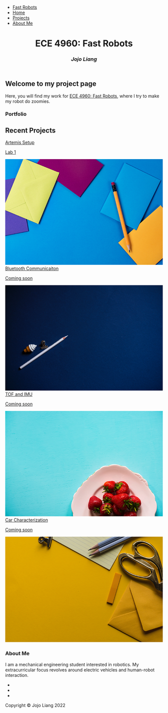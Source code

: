 
<head>
    <meta charset="utf-8" />
    <meta name="viewport" content="width=device-width, initial-scale=1, shrink-to-fit=no" />
    <meta name="description" content="" />
    <meta name="author" content="" />
    <title>ECE 4960 Fast Robots- Jojo Liang</title>
    <!-- Favicon-->
    <link rel="icon" type="image/x-icon" href="assets/favicon.ico" />
    <!-- Font Awesome icons (free version)-->
    <script src="https://use.fontawesome.com/releases/v5.15.4/js/all.js" crossorigin="anonymous"></script>
    <!-- Simple line icons-->
    <link href="https://cdnjs.cloudflare.com/ajax/libs/simple-line-icons/2.5.5/css/simple-line-icons.min.css" rel="stylesheet" />
    <!-- Google fonts-->
    <link href="https://fonts.googleapis.com/css?family=Source+Sans+Pro:300,400,700,300italic,400italic,700italic" rel="stylesheet" type="text/css" />
    <!-- Core theme CSS (includes Bootstrap)-->
    <link href="css/styles.css" rel="stylesheet" />
</head>
<body id="page-top">
    <!-- Navigation-->
    <a class="menu-toggle rounded" href="#"><i class="fas fa-bars"></i></a>
    <nav id="sidebar-wrapper">
        <ul class="sidebar-nav">
            <li class="sidebar-brand"><a href="#page-top"> Fast Robots</a></li>
            <li class="sidebar-nav-item"><a href="#home">Home</a></li>
            <li class="sidebar-nav-item"><a href="#projects">Projects</a></li>
            <li class="sidebar-nav-item"><a href="#about-me">About Me</a></li>
        </ul>
    </nav>
    <!-- Header-->
    <header class="masthead d-flex align-items-center">
        <div class="container px-4 px-lg-5 text-center">
            <h1 class="mb-1">ECE 4960: Fast Robots</h1>
            <h3 class="mb-5"><em>Jojo Liang</em></h3>
        </div>
    </header>
    <!-- Home-->
    <section class="content-section bg-light" id="home">
        <div class="container px-4 px-lg-5 text-center">
            <div class="row gx-4 gx-lg-5 justify-content-center">
                <div class="col-lg-10">
                    <h2>Welcome to my project page</h2>
                    <p class="lead mb-5">
                        Here, you will find my work for 
                        <a href="https://cei-lab.github.io/ECE4960-2022/">ECE 4960: Fast Robots</a>, where I try to make my robot do zoomies.
                    </p>
                </div>
            </div>
        </div>
    </section>
    <!-- Portfolio-->
        <section class="content-section" id="portfolio">
            <div class="container px-4 px-lg-5">
                <div class="content-section-heading text-center">
                    <h3 class="text-secondary mb-0">Portfolio</h3>
                    <h2 class="mb-5">Recent Projects</h2>
                </div>
                <div class="row gx-0">
                    <div class="col-lg-6">
                        <a class="portfolio-item" href="#!">
                            <div class="caption">
                                <div class="caption-content">
                                    <div class="h2">Artemis Setup</div>
                                    <p class="mb-0">Lab 1</p>
                                </div>
                            </div>
                            <img class="img-fluid" src="assets/img/portfolio-1.jpg" alt="..." />
                        </a>
                    </div>
                    <div class="col-lg-6">
                        <a class="portfolio-item" href="#!">
                            <div class="caption">
                                <div class="caption-content">
                                    <div class="h2">Bluetooth Communicaiton</div>
                                    <p class="mb-0">Coming soon</p>
                                </div>
                            </div>
                            <img class="img-fluid" src="assets/img/portfolio-2.jpg" alt="..." />
                        </a>
                    </div>
                    <div class="col-lg-6">
                        <a class="portfolio-item" href="#!">
                            <div class="caption">
                                <div class="caption-content">
                                    <div class="h2">TOF and IMU</div>
                                    <p class="mb-0">Coming soon</p>
                                </div>
                            </div>
                            <img class="img-fluid" src="assets/img/portfolio-3.jpg" alt="..." />
                        </a>
                    </div>
                    <div class="col-lg-6">
                        <a class="portfolio-item" href="#!">
                            <div class="caption">
                                <div class="caption-content">
                                    <div class="h2">Car Characterization</div>
                                    <p class="mb-0">Coming soon</p>
                                </div>
                            </div>
                            <img class="img-fluid" src="assets/img/portfolio-4.jpg" alt="..." />
                        </a>
                    </div>
                </div>
            </div>
        </section>
    <!-- Services-->
        <section class="content-section bg-primary text-white text-center" id="about-me">
            <div class="container px-4 px-lg-5">
                <div class="content-section-heading">
                    <h3 class="text-secondary mb-0">About Me</h3>
                </div>
                <p class="lead mb-5">
                        I am a mechanical engineering student interested in robotics. My extracurricular focus revolves around electric vehicles and human-robot interaction.
                </p>
            </div>
        </section>
    <!-- Footer-->
    <footer class="footer text-center">
        <div class="container px-4 px-lg-5">
            <ul class="list-inline mb-5">
                <li class="list-inline-item">
                    <a class="social-link rounded-circle text-white mr-3" href="#!"><i class="icon-social-facebook"></i></a>
                </li>
                <li class="list-inline-item">
                    <a class="social-link rounded-circle text-white mr-3" href="#!"><i class="icon-social-twitter"></i></a>
                </li>
                <li class="list-inline-item">
                    <a class="social-link rounded-circle text-white" href="#!"><i class="icon-social-github"></i></a>
                </li>
            </ul>
            <p class="text-muted small mb-0">Copyright &copy; Jojo Liang 2022</p>
        </div>
    </footer>
    <!-- Scroll to Top Button-->
    <a class="scroll-to-top rounded" href="#page-top"><i class="fas fa-angle-up"></i></a>
    <!-- Bootstrap core JS-->
    <script src="https://cdn.jsdelivr.net/npm/bootstrap@5.1.3/dist/js/bootstrap.bundle.min.js"></script>
    <!-- Core theme JS-->
    <script src="js/scripts.js"></script>
</body>


